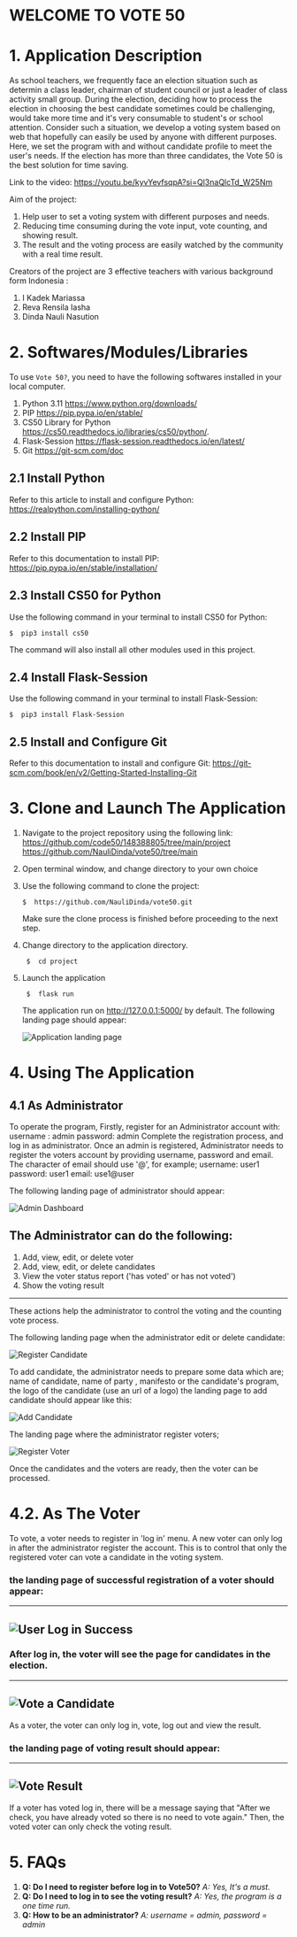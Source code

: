 # WELCOME TO VOTE 50
# 1. Application Description

As school teachers, we frequently face an election situation such as determin a class leader, chairman of student council or just a leader of class activity small group. During the election, deciding how to process the election in choosing the best candidate sometimes could be challenging, would take more time and it's very consumable to student's or school attention. Consider such a situation, we develop a voting system based on web that hopefully can easily be used by anyone with different purposes.
Here, we set the program with and without candidate profile to meet the user's needs.
If the election has more than three candidates, the Vote 50 is the best solution for time saving.

Link to the video: https://youtu.be/kyvYevfsqpA?si=Ql3naQlcTd_W25Nm

Aim of the project:
1. Help user to set a voting system with different purposes and needs.
2. Reducing time consuming during the vote input, vote counting, and showing result.
3. The result and the voting process are easily watched by the community with a real time result.

Creators of the project are 3 effective teachers with various background form Indonesia :
1. I Kadek Mariassa
2. Reva Rensila Iasha
3. Dinda Nauli Nasution

# 2. Softwares/Modules/Libraries

To use `Vote 50?`, you need to have the following softwares installed in your local computer.

 1. Python 3.11 https://www.python.org/downloads/
 2. PIP https://pip.pypa.io/en/stable/
 3. CS50 Library for Python https://cs50.readthedocs.io/libraries/cs50/python/.
 4. Flask-Session https://flask-session.readthedocs.io/en/latest/
 5. Git https://git-scm.com/doc

## 2.1 Install Python
Refer to this article to install and configure Python: https://realpython.com/installing-python/

## 2.2 Install PIP
Refer to this documentation to install PIP:
https://pip.pypa.io/en/stable/installation/

## 2.3 Install CS50 for Python
Use the following command in your terminal to install CS50 for Python:

    $  pip3 install cs50
The command will also install all other modules used in this project.

## 2.4 Install Flask-Session

Use the following command in your terminal to install Flask-Session:

    $  pip3 install Flask-Session
## 2.5 Install and Configure Git
Refer to this documentation to install and configure Git: https://git-scm.com/book/en/v2/Getting-Started-Installing-Git

# 3. Clone and Launch The Application

 1. Navigate to the project repository using the following link:
https://github.com/code50/148388805/tree/main/project
https://github.com/NauliDinda/vote50/tree/main
3. Open terminal window, and change directory to your own choice
4. Use the following command to clone the project:

    `$  https://github.com/NauliDinda/vote50.git`

    Make sure the clone process is finished before proceeding to the next step.

  5. Change directory to the application directory.

		  $  cd project
4. Launch the application

	    $  flask run
	The application run on http://127.0.0.1:5000/ by default. The following landing page should appear:

	![Application landing page](https://github.com/NauliDinda/vote50/blob/main/images/pagehome.png)

# 4. Using The Application

## 4.1 As Administrator
To operate the program, Firstly, register for an Administrator account with:
username : admin
password: admin
Complete the registration process, and log in as administrator.
Once an admin is registered, Administrator needs to register the voters account by providing username, password and email. The character of email should use '@', for example;
username: user1
password: user1
email: use1@user

The following landing page of administrator should appear:

![Admin Dashboard](https://github.com/NauliDinda/vote50/blob/main/images/admin_home.png)

## The Administrator can do the following:

 1. Add, view, edit, or delete voter
 2. Add, view, edit, or delete candidates
 3. View the voter status report ('has voted' or has not voted')
 4. Show the voting result
---

These actions help the administrator to control the voting and the counting vote process.

The following landing page when the administrator edit or delete candidate:

![Register Candidate](https://github.com/NauliDinda/vote50/blob/main/images/reg_edit_candidate.png)

To add candidate, the administrator needs to prepare some data which are; name of candidate, name of party , manifesto or the candidate's program, the logo of the candidate (use an url of a logo)
the landing page to add candidate should appear like this:

![Add Candidate](https://github.com/NauliDinda/vote50/blob/main/images/add_candidate.png)

The landing page where the administrator register voters;

![Register Voter](https://github.com/NauliDinda/vote50/blob/main/images/reg_user.png)

Once the candidates and the voters are ready, then the voter can be processed.

# 4.2. As The Voter
To vote, a voter needs to register in 'log in' menu. A new voter can only log in after the administrator register the account.
This is to control that only the registered voter can vote a candidate in the voting system.

### the landing page of successful registration of a voter should appear:
---
![User Log in Success](https://github.com/NauliDinda/vote50/blob/main/images/user_login.png)
---

### After log in, the voter will see the page for candidates in the election.
---
![Vote a Candidate](https://github.com/NauliDinda/vote50/blob/main/images/vote_candidate.png)
---
As a voter, the voter can only log in, vote, log out and view the result.

### the landing page of voting result should appear:
---
![Vote Result](https://github.com/NauliDinda/vote50/blob/main/images/vote_result.png)
---

If a voter has voted log in, there will be a message saying that "After we check, you have already voted so there is no need to vote again."
Then, the voted voter can only check the voting result.

# 5. FAQs

 1. **Q: Do I need to register before log in to Vote50?** *A: Yes, It's a must.*
 2. **Q: Do I need to log in to see the voting result?** *A: Yes, the program is a one time run.*
 3. **Q: How to be an administrator?** *A: username = admin, password = admin*
